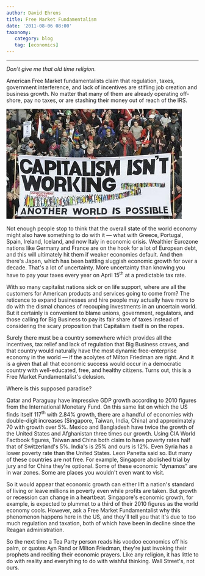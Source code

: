 ```yaml
---
author: David Ehrens
title: Free Market Fundamentalism
date: '2011-08-06 08:00'
taxonomy:
   category: blog
   tag: [economics]
---
```

---

_Don't give me that old time religion._

American Free Market fundamentalists claim that regulation, taxes, government interference, and lack of incentives are stifling job creation and business growth. No matter that many of them are already operating off-shore, pay no taxes, or are stashing their money out of reach of the IRS.

[![Capitalism isn't Working](g20protests2_1374149c.jpg "Capitalism isn't Working")](g20protests2_1374149c.jpg)

Not enough people stop to think that the overall state of the world economy might also have something to do with it &#8212; what with Greece, Portugal, Spain, Ireland, Iceland, and now Italy in economic crisis. Wealthier Eurozone nations like Germany and France are on the hook for a lot of European debt, and this will ultimately hit them if weaker economies default. And then there's Japan, which has been battling sluggish economic growth for over a decade. That's a lot of uncertainty. More uncertainty than knowing you have to pay your taxes every year on April 15<sup>th</sup> at a predictable tax rate.

With so many capitalist nations sick or on life support, where are all the customers for American products and services going to come from? The reticence to expand businesses and hire people may actually have more to do with the dismal chances of recouping investments in an uncertain world. But it certainly is convenient to blame unions, government, regulators, and those calling for Big Business to pay its fair share of taxes instead of considering the scary proposition that Capitalism itself is on the ropes.

Surely there must be a country somewhere which provides all the incentives, tax relief and lack of regulation that Big Business craves, and that country would naturally have the most dynamic free-enterprise economy in the world &#8212; if the acolytes of Milton Friedman are right. And it is a given that all that economic success would occur in a democratic country with well-educated, free, and healthy citizens. Turns out, this is a Free Market Fundamentalist's delusion.

Where is this supposed paradise?

Qatar and Paraguay have impressive GDP growth according to 2010 figures from the International Monetary Fund. On this same list on which the US finds itself 117<sup>th </sup>with 2.84% growth, there are a handful of economies with double-digit increases (Singapore, Taiwan, India, China) and approximately 70 with growth over 5%. Mexico and Bangladesh have twice the growth of the United States and Afghanistan three times our growth. Using CIA World Factbook figures, Taiwan and China both claim to have poverty rates half that of Switzerland's 5%. India's is 25% and ours is 12%. Even Syria has a lower poverty rate than the United States. Leon Panetta said so. But many of these countries are not free. For example, Singapore abolished trial by jury and for China they're optional. Some of these economic "dynamos" are in war zones. Some are places you wouldn't even want to visit.

So it would appear that economic growth can either lift a nation's standard of living or leave millions in poverty even while profits are taken. But growth or recession can change in a heartbeat. Singapore's economic growth, for example, is expected to plummet to a third of their 2010 figures as the world economy cools. However, ask a Free Market Fundamentalist why this phenomenon happens here in the US, and they'll tell you that it's due to too much regulation and taxation, both of which have been in decline since the Reagan administration.

So the next time a Tea Party person reads his voodoo economics off his palm, or quotes Ayn Rand or Milton Friedman, they're just invoking their prophets and reciting their economic prayers. Like any religion, it has little to do with reality and everything to do with wishful thinking. Wall Street's, not ours.